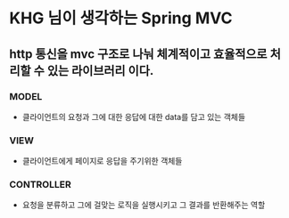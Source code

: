 # KHG 님이 생각하는 Spring MVC

## http 통신을 mvc 구조로 나눠 체계적이고 효율적으로 처리할 수 있는 라이브러리 이다.


### MODEL
- 클라이언트의 요청과 그에 대한 응답에 대한 data를 담고 있는 객체들
### VIEW
- 클라이언트에게 페이지로 응답을 주기위한 객체들
### CONTROLLER
- 요청을 분류하고 그에 걸맞는 로직을 실행시키고 그 결과를 반환해주는 역할
